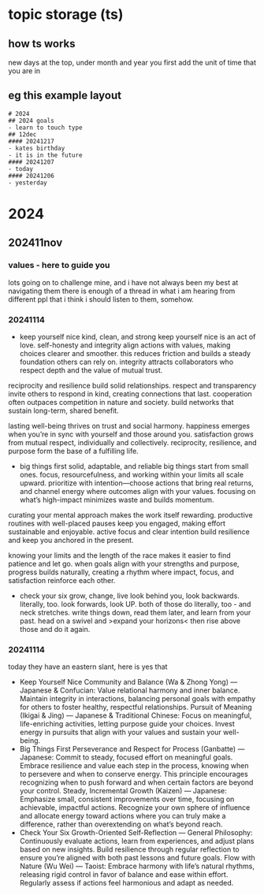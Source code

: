 # topic storage (ts)
## how ts works
new days at the top, under month and year
you first add the unit of time that you are in
## eg this example layout
```
# 2024
## 2024 goals
- learn to touch type
## 12dec
#### 20241217
- kates birthday
- it is in the future
#### 20241207
- today
#### 20241206
- yesterday

```

# 2024
## 202411nov
### values - here to guide you 
lots going on to challenge mine, and i have not always been my best at navigating them
there is enough of a thread in what i am hearing from different ppl that i think i should listen to them, somehow.
### 20241114
- keep yourself nice
kind, clean, and strong
keep yourself nice is an act of love. self-honesty and integrity align actions with values, making choices clearer and smoother. this reduces friction and builds a steady foundation others can rely on. integrity attracts collaborators who respect depth and the value of mutual trust.

reciprocity and resilience build solid relationships. respect and transparency invite others to respond in kind, creating connections that last. cooperation often outpaces competition in nature and society. build networks that sustain long-term, shared benefit.

lasting well-being thrives on trust and social harmony. happiness emerges when you’re in sync with yourself and those around you. satisfaction grows from mutual respect, individually and collectively. reciprocity, resilience, and purpose form the base of a fulfilling life.

- big things first
solid, adaptable, and reliable
big things start from small ones. focus, resourcefulness, and working within your limits all scale upward. prioritize with intention—choose actions that bring real returns, and channel energy where outcomes align with your values. focusing on what’s high-impact minimizes waste and builds momentum.

curating your mental approach makes the work itself rewarding. productive routines with well-placed pauses keep you engaged, making effort sustainable and enjoyable. active focus and clear intention build resilience and keep you anchored in the present.

knowing your limits and the length of the race makes it easier to find patience and let go. when goals align with your strengths and purpose, progress builds naturally, creating a rhythm where impact, focus, and satisfaction reinforce each other.

- check your six
grow, change, live
look behind you, look backwards.  literally, too.  look forwards, look UP.  both of those do literally, too - and neck stretches. write things down, read them later, and learn from your past.  head on a swivel and >expand your horizons< then rise above those and do it again.

### 20241114
today they have an eastern slant, here is yes that
- Keep Yourself Nice
Community and Balance (Wa & Zhong Yong) — Japanese & Confucian: Value relational harmony and inner balance. Maintain integrity in interactions, balancing personal goals with empathy for others to foster healthy, respectful relationships.
Pursuit of Meaning (Ikigai & Jing) — Japanese & Traditional Chinese: Focus on meaningful, life-enriching activities, letting purpose guide your choices. Invest energy in pursuits that align with your values and sustain your well-being.
- Big Things First
Perseverance and Respect for Process (Ganbatte) — Japanese: Commit to steady, focused effort on meaningful goals. Embrace resilience and value each step in the process, knowing when to persevere and when to conserve energy. This principle encourages recognizing when to push forward and when certain factors are beyond your control.
Steady, Incremental Growth (Kaizen) — Japanese: Emphasize small, consistent improvements over time, focusing on achievable, impactful actions. Recognize your own sphere of influence and allocate energy toward actions where you can truly make a difference, rather than overextending on what’s beyond reach.
- Check Your Six
Growth-Oriented Self-Reflection — General Philosophy: Continuously evaluate actions, learn from experiences, and adjust plans based on new insights. Build resilience through regular reflection to ensure you’re aligned with both past lessons and future goals.
Flow with Nature (Wu Wei) — Taoist: Embrace harmony with life’s natural rhythms, releasing rigid control in favor of balance and ease within effort. Regularly assess if actions feel harmonious and adapt as needed.
